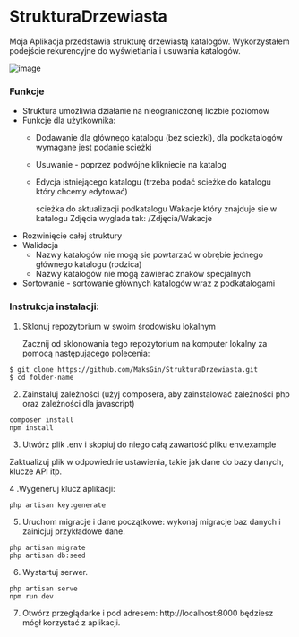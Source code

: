 # StrukturaDrzewiasta

Moja Aplikacja przedstawia strukturę drzewiastą katalogów. Wykorzystałem podejście rekurencyjne do wyświetlania i usuwania katalogów.

![image](https://github.com/MaksGin/StrukturaDrzewiasta/assets/26302413/4b84c7da-ccd3-49fb-b3c2-c1429fd72035)


### Funkcje

- Struktura umożliwia działanie na nieograniczonej liczbie poziomów
- Funkcje dla użytkownika:
  - Dodawanie dla głównego katalogu (bez sciezki), dla podkatalogów wymagane jest podanie scieżki
  - Usuwanie - poprzez podwójne klikniecie na katalog
  - Edycja istniejącego katalogu (trzeba podać scieżke do katalogu który chcemy edytować)

    scieżka do aktualizacji podkatalogu Wakacje który znajduje sie w katalogu Zdjęcia wyglada tak:  /Zdjęcia/Wakacje
- Rozwinięcie całej struktury
- Walidacja
  - Nazwy katalogów nie mogą sie powtarzać w obrębie jednego głównego katalogu (rodzica)
  - Nazwy katalogów nie mogą zawierać znaków specjalnych
- Sortowanie - sortowanie głównych katalogów wraz z podkatalogami


### Instrukcja instalacji: 
1. Sklonuj repozytorium w swoim środowisku lokalnym
   
   Zacznij od sklonowania tego repozytorium na komputer lokalny za pomocą następującego polecenia:
   
```
$ git clone https://github.com/MaksGin/StrukturaDrzewiasta.git
$ cd folder-name
```

2. Zainstaluj zależności (użyj composera, aby zainstalować zależności php oraz zależności dla javascript)
   
```
composer install
npm install
```

3. Utwórz plik .env i skopiuj do niego całą zawartość pliku env.example

Zaktualizuj plik w odpowiednie ustawienia, takie jak dane do bazy danych, klucze API itp. 

4 .Wygeneruj klucz aplikacji:

```
php artisan key:generate
```

5. Uruchom migracje i dane początkowe: wykonaj migracje baz danych i zainicjuj przykładowe dane.

```
php artisan migrate
php artisan db:seed
```

6. Wystartuj serwer.
   
```
php artisan serve
npm run dev
```

7. Otwórz przeglądarke i pod adresem:
   http://localhost:8000 będziesz mógł korzystać z aplikacji.
